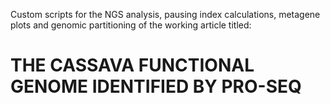 Custom scripts for the NGS analysis, pausing index calculations, metagene plots and genomic partitioning of the working article titled:

# THE CASSAVA FUNCTIONAL GENOME IDENTIFIED BY PRO-SEQ


